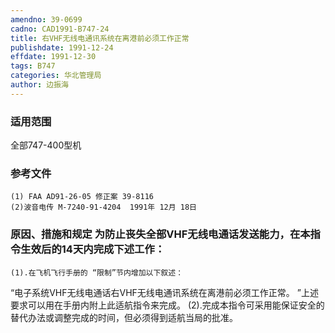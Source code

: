 ```yaml
---
amendno: 39-0699
cadno: CAD1991-B747-24
title: 右VHF无线电通讯系统在离港前必须工作正常
publishdate: 1991-12-24
effdate: 1991-12-30
tags: B747
categories: 华北管理局
author: 边振海
---
```


### 适用范围 
全部747-400型机

### 参考文件
    (1) FAA AD91-26-05 修正案 39-8116
    (2)波音电传 M-7240-91-4204  1991年 12月 18日


### 原因、措施和规定     为防止丧失全部VHF无线电通话发送能力，在本指令生效后的14天内完成下述工作： 
    (1).在飞机飞行手册的 “限制”节内增加以下叙述： 
“电子系统VHF无线电通话右VHF无线电通讯系统在离港前必须工作正常。 ”上述要求可以用在手册内附上此适航指令来完成。 
    (2).完成本指令可采用能保证安全的替代办法或调整完成的时间，但必须得到适航当局的批准。
